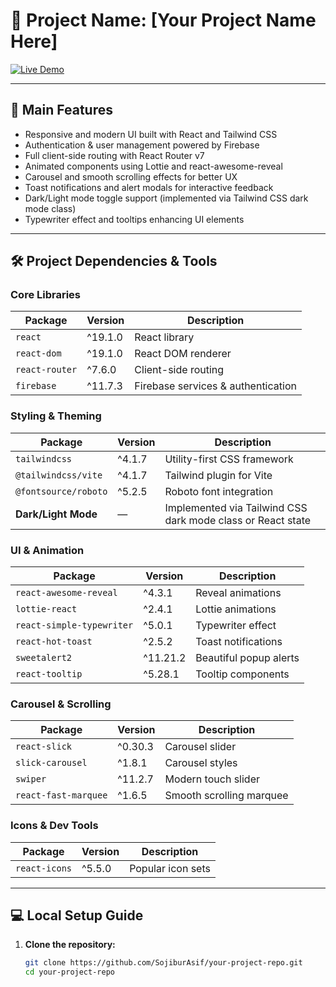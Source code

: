 # 🚀 Project Name: [Your Project Name Here]

[![Live Demo](https://img.shields.io/badge/Live-Demo-brightgreen)](https://symphonious-bubblegum-ad2f44.netlify.app/)

---

## 🌟 Main Features
- Responsive and modern UI built with React and Tailwind CSS
- Authentication & user management powered by Firebase
- Full client-side routing with React Router v7
- Animated components using Lottie and react-awesome-reveal
- Carousel and smooth scrolling effects for better UX
- Toast notifications and alert modals for interactive feedback
- Dark/Light mode toggle support (implemented via Tailwind CSS dark mode class)
- Typewriter effect and tooltips enhancing UI elements

---

## 🛠️ Project Dependencies & Tools

### Core Libraries
| Package           | Version  | Description                        |
|-------------------|----------|----------------------------------|
| `react`           | ^19.1.0  | React library                    |
| `react-dom`       | ^19.1.0  | React DOM renderer               |
| `react-router`    | ^7.6.0   | Client-side routing              |
| `firebase`        | ^11.7.3  | Firebase services & authentication |

### Styling & Theming
| Package           | Version  | Description                        |
|-------------------|----------|----------------------------------|
| `tailwindcss`     | ^4.1.7   | Utility-first CSS framework       |
| `@tailwindcss/vite`| ^4.1.7  | Tailwind plugin for Vite          |
| `@fontsource/roboto` | ^5.2.5| Roboto font integration           |
| **Dark/Light Mode**| —        | Implemented via Tailwind CSS dark mode class or React state |

### UI & Animation
| Package               | Version  | Description                   |
|-----------------------|----------|-------------------------------|
| `react-awesome-reveal`| ^4.3.1   | Reveal animations              |
| `lottie-react`        | ^2.4.1   | Lottie animations              |
| `react-simple-typewriter` | ^5.0.1| Typewriter effect              |
| `react-hot-toast`     | ^2.5.2   | Toast notifications            |
| `sweetalert2`        | ^11.21.2 | Beautiful popup alerts         |
| `react-tooltip`      | ^5.28.1  | Tooltip components             |

### Carousel & Scrolling
| Package               | Version  | Description                   |
|-----------------------|----------|-------------------------------|
| `react-slick`         | ^0.30.3  | Carousel slider                |
| `slick-carousel`      | ^1.8.1   | Carousel styles                |
| `swiper`              | ^11.2.7  | Modern touch slider            |
| `react-fast-marquee`  | ^1.6.5   | Smooth scrolling marquee       |

### Icons & Dev Tools
| Package               | Version  | Description                   |
|-----------------------|----------|-------------------------------|
| `react-icons`         | ^5.5.0   | Popular icon sets              |

---

## 💻 Local Setup Guide

1. **Clone the repository:**
   ```bash
   git clone https://github.com/SojiburAsif/your-project-repo.git
   cd your-project-repo
